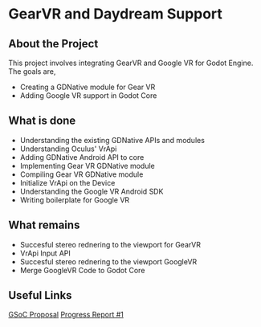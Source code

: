 # GearVR and Daydream Support

## About the Project
This project involves integrating GearVR and Google VR for Godot Engine. The goals are,

 - Creating a GDNative module for Gear VR
 - Adding Google VR support in Godot Core
 
## What is done
 
 -  Understanding the existing GDNative APIs and modules
-   Understanding Oculus' VrApi
-   Adding GDNative Android API to core
-   Implementing Gear VR GDNative module
-   Compiling Gear VR GDNative module
-   Initialize VrApi on the Device
-   Understanding the Google VR Android SDK
-   Writing boilerplate for Google VR

## What remains

 - Succesful stereo rednering to the viewport for GearVR
 - VrApi Input API
 - Succesful stereo rednering to the viewport GoogleVR
 - Merge GoogleVR Code to Godot Core

## Useful Links
[GSoC Proposal](https://storage.googleapis.com/summerofcode-prod.appspot.com/gsoc/core_project/doc/5468988994224128_1522087817_Technical_Proposal.pdf?Expires=1533768052&GoogleAccessId=summerofcode-prod@appspot.gserviceaccount.com&Signature=pdppYy8Nvq5GRZXz%2byB6AJFQ6r1Ui%2bsGZN//SzNny0o76T1QnAfIrcdp8yFmXw5gY2l21UtvH88vA%2bRwwDxTPtEJQIg0F2vqY6r%2bMkbFEv9g/d8XCNCAe6MHQZGhHnhlJZ3evS7ZwJ9eITJeq3xfD84xvMRVp1MEvS1SV5fOY5ZUnXjCS6/lRJXFTnNhWZK4uuLCYInrbfqJwxRGJddn6zO6D5w5txnZm%2bTj4hkNxrdc05ioy%2brG2993/AbotKM%2bnjng4TlOEAiLeSUEFd2Ukg0r833qpYfLOoCrbQ/uCfOaIICKdfl9wGBzEp55Vn5BW%2bgOoVDYmW8mugJeD0OqTg==)
[Progress Report #1](https://godotengine.org/article/gsoc-2018-progress-report-1#gearvr-daydream)